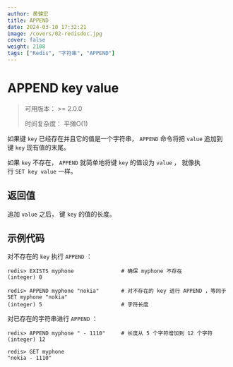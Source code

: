 ```yaml
---
author: 黄健宏
title: APPEND
date: 2024-03-10 17:32:21
image: /covers/02-redisdoc.jpg
cover: false
weight: 2108 
tags: ["Redis", "字符串", "APPEND"]
---
```


# APPEND key value

> 可用版本： >= 2.0.0
> 
> 时间复杂度： 平摊O(1)

如果键 `key` 已经存在并且它的值是一个字符串， `APPEND` 命令将把 `value` 追加到键 `key` 现有值的末尾。

如果 `key` 不存在， `APPEND` 就简单地将键 `key` 的值设为 `value` ， 就像执行 `SET key value` 一样。

## 返回值

追加 `value` 之后， 键 `key` 的值的长度。

## 示例代码

对不存在的 `key` 执行 `APPEND` ：

```shell
redis> EXISTS myphone               # 确保 myphone 不存在
(integer) 0

redis> APPEND myphone "nokia"       # 对不存在的 key 进行 APPEND ，等同于 SET myphone "nokia"
(integer) 5                         # 字符长度
```

对已存在的字符串进行 `APPEND` ：

```shell
redis> APPEND myphone " - 1110"     # 长度从 5 个字符增加到 12 个字符
(integer) 12

redis> GET myphone
"nokia - 1110"
```